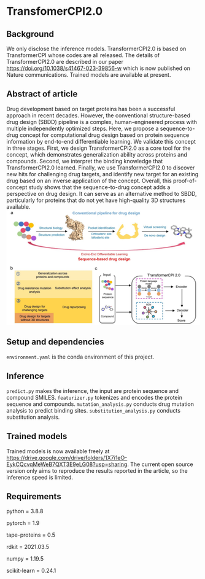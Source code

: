 
# TransfomerCPI2.0
## Background
  We only disclose the inference models. TransformerCPI2.0 is based on TransformerCPI whose codes are all released. The details of TransformerCPI2.0 are described in our paper https://doi.org/10.1038/s41467-023-39856-w which is now published on Nature communications. Trained models are available at present.
## Abstract of article
  Drug development based on target proteins has been a successful approach in recent decades. However, the conventional structure-based drug design (SBDD) pipeline is a complex, human-engineered process with multiple independently optimized steps. Here, we propose a sequence-to-drug concept for computational drug design based on protein sequence information by end-to-end differentiable learning. We validate this concept in three stages. First, we design TransformerCPI2.0 as a core tool for the concept, which demonstrates generalization ability across proteins and compounds. Second, we interpret the binding knowledge that TransformerCPI2.0 learned. Finally, we use TransformerCPI2.0 to discover new hits for challenging drug targets, and identify new target for an existing drug based on an inverse application of the concept. Overall, this proof-of-concept study shows that the sequence-to-drug concept adds a perspective on drug design. It can serve as an alternative method to SBDD, particularly for proteins that do not yet have high-quality 3D structures available.
  ![image](https://github.com/995884191/png/blob/main/%E5%B1%8F%E5%B9%95%E6%88%AA%E5%9B%BE%202023-12-04%20191421.jpg?raw=true.png)
  
## Setup and dependencies 
`environment.yaml` is the conda environment of this project.

## Inference
`predict.py` makes the inference, the input are protein sequence and compound SMILES. `featurizer.py` tokenizes and encodes the protein sequence and compounds. `mutation_analysis.py` conducts drug mutation analysis to predict binding sites. `substitution_analysis.py` conducts substitution analysis.

## Trained models
Trained models is now available freely at https://drive.google.com/drive/folders/1X7i1eO-EykCQcvqMeWeB7QXT3E9eLG08?usp=sharing. The current open source version only aims to reproduce the results reported in the article, so the inference speed is limited.

## Requirements
python = 3.8.8 

pytorch = 1.9 

tape-proteins = 0.5 

rdkit = 2021.03.5 

numpy = 1.19.5 

scikit-learn = 0.24.1 

